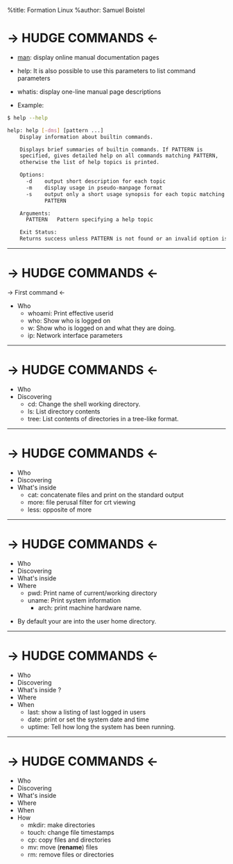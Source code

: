 %title: Formation Linux
%author: Samuel Boistel

-> HUDGE COMMANDS <-
===

- [man](https://linuxcommand.org/): display online manual documentation pages
- help: It is also possible to use this parameters to list command parameters
- whatis: display one-line manual page descriptions

- Example:

```bash
$ help --help
```

```bash
help: help [-dms] [pattern ...]
    Display information about builtin commands.

    Displays brief summaries of builtin commands. If PATTERN is
    specified, gives detailed help on all commands matching PATTERN,
    otherwise the list of help topics is printed.

    Options:
      -d	output short description for each topic
      -m	display usage in pseudo-manpage format
      -s	output only a short usage synopsis for each topic matching
    		PATTERN

    Arguments:
      PATTERN	Pattern specifying a help topic

    Exit Status:
    Returns success unless PATTERN is not found or an invalid option is given
```

---

-> HUDGE COMMANDS <-
===

-> First command <-

+ Who
    + whoami: Print effective userid
    + who:    Show who is logged on
    + w:      Show who is logged on and what they are doing.
    + ip:     Network interface parameters

---

-> HUDGE COMMANDS <-
===

- Who
- Discovering
    + cd:   Change the shell working directory.
    + ls:   List directory contents
    + tree: List contents of directories in a tree-like format.

---

-> HUDGE COMMANDS <-
===

- Who
- Discovering
- What's inside
    + cat: concatenate files and print on the standard output
    + more: file perusal filter for crt viewing
    + less: opposite of more

---

-> HUDGE COMMANDS <-
===

- Who
- Discovering
- What's inside
- Where
    + pwd:   Print name of current/working directory
    + uname: Print system information
      + arch: print machine hardware name.

+ By default your are into the user home directory.

---

-> HUDGE COMMANDS <-
===

- Who
- Discovering
- What's inside ?
- Where
- When
  + last: show a listing of last logged in users
  + date: print or set the system date and time
  + uptime: Tell how long the system has been running.

---

-> HUDGE COMMANDS <-
===

- Who
- Discovering
- What's inside
- Where
- When
- How
	+ mkdir: make directories
	+ touch: change file timestamps
	+ cp: copy files and directories
	+ mv: move (**rename**) files
	+ rm: remove files or directories
